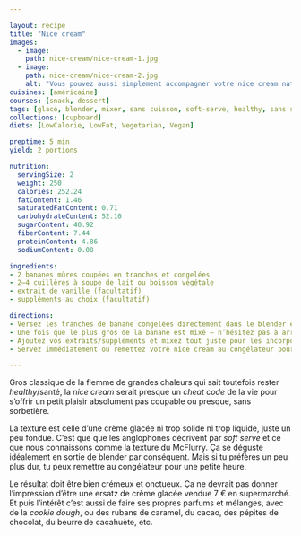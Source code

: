 ```yaml
---

layout: recipe
title: "Nice cream"
images:
  - image:
    path: nice-cream/nice-cream-1.jpg
  - image:
    path: nice-cream/nice-cream-2.jpg
    alt: "Vous pouvez aussi simplement accompagner votre nice cream nature d’une poignée de fruits rouges, noix, etc."
cuisines: [américaine]
courses: [snack, dessert]
tags: [glacé, blender, mixer, sans cuisson, soft-serve, healthy, sans sorbetière, 2 ingrédients]
collections: [cupboard]
diets: [LowCalorie, LowFat, Vegetarian, Vegan]

preptime: 5 min
yield: 2 portions

nutrition:
  servingSize: 2
  weight: 250
  calories: 252.24
  fatContent: 1.46
  saturatedFatContent: 0.71
  carbohydrateContent: 52.10
  sugarContent: 40.92
  fiberContent: 7.44
  proteinContent: 4.86
  sodiumContent: 0.08

ingredients:
- 2 bananes mûres coupées en tranches et congelées
- 2–4 cuillères à soupe de lait ou boisson végétale
- extrait de vanille (facultatif)
- suppléments au choix (facultatif)

directions:
- Versez les tranches de banane congelées directement dans le blender et commencez à mixer. Il faut que votre blender puisse tourner à haute vitesse ou, à défaut, dispose d’une fonction pour piller la glace.
- Une fois que le plus gros de la banane est mixé – n’hésitez pas à arrêter le blender pour racler les bords –, ajoutez du lait/boisson végétale cuillère à soupe par cuillère à soupe.
- Ajoutez vos extraits/suppléments et mixez tout juste pour les incorporer.
- Servez immédiatement ou remettez votre nice cream au congélateur pour 1 heure.

---
```


Gros classique de la flemme de grandes chaleurs qui sait toutefois rester <i lang="en">healthy</i>/santé, la <i lang="en">nice cream</i> serait presque un <i lang="en">cheat code</i> de la vie pour s’offrir un petit plaisir absolument pas coupable ou presque, sans sorbetière.

La texture est celle d’une crème glacée ni trop solide ni trop liquide, juste un peu fondue. C’est que que les anglophones décrivent par <i lang="en">soft serve</i> et ce que nous connaissons comme la texture du McFlurry. Ça se déguste idéalement en sortie de blender par conséquent. Mais si tu préfères un peu plus dur, tu peux remettre au congélateur pour une petite heure.

Le résultat doit être bien crémeux et onctueux. Ça ne devrait pas donner l’impression d’être une ersatz de crème glacée vendue 7&nbsp;€ en supermarché. Et puis l’intérêt c’est aussi de faire ses propres parfums et mélanges, avec de la <i lang="en">cookie dough</i>, ou des rubans de caramel, du cacao, des pépites de chocolat, du beurre de cacahuète, etc.